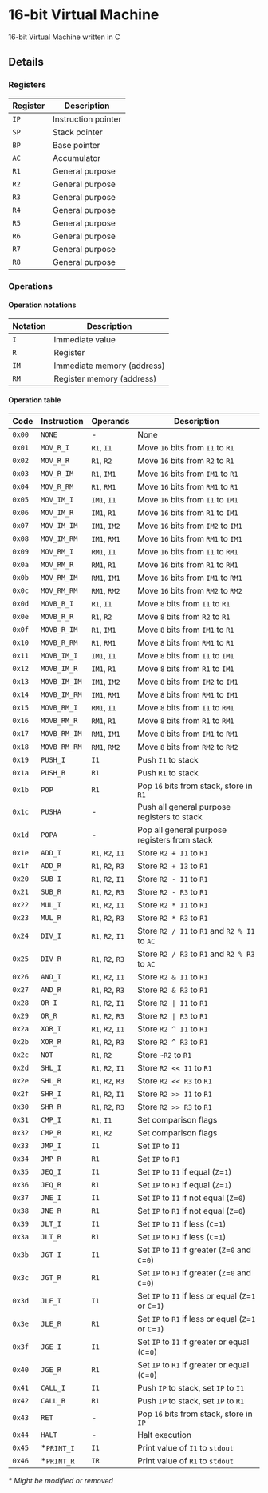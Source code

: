 # 16-bit Virtual Machine

16-bit Virtual Machine written in C

## Details

### Registers

| Register | Description                                                     |
|----------|-----------------------------------------------------------------|
| `IP`     | Instruction pointer                                             |
| `SP`     | Stack pointer                                                   |
| `BP`     | Base pointer                                                    |
| `AC`     | Accumulator                                                     |
| `R1`     | General purpose                                                 |
| `R2`     | General purpose                                                 |
| `R3`     | General purpose                                                 |
| `R4`     | General purpose                                                 |
| `R5`     | General purpose                                                 |
| `R6`     | General purpose                                                 |
| `R7`     | General purpose                                                 |
| `R8`     | General purpose                                                 |

### Operations

#### Operation notations
| Notation | Description                                                     |
|----------|-----------------------------------------------------------------|
| `I`      | Immediate value                                                 |
| `R`      | Register                                                        |
| `IM`     | Immediate memory (address)                                      |
| `RM`     | Register memory (address)                                       |

#### Operation table
| Code   | Instruction  | Operands          | Description                                            |
|--------|--------------|-------------------|--------------------------------------------------------|
| `0x00` | `NONE`       | -                 | None                                                   |
| `0x01` | `MOV_R_I`    | `R1`, `I1`        | Move `16` bits from `I1` to `R1`                       |
| `0x02` | `MOV_R_R`    | `R1`, `R2`        | Move `16` bits from `R2` to `R1`                       |
| `0x03` | `MOV_R_IM`   | `R1`, `IM1`       | Move `16` bits from `IM1` to `R1`                      |
| `0x04` | `MOV_R_RM`   | `R1`, `RM1`       | Move `16` bits from `RM1` to `R1`                      |
| `0x05` | `MOV_IM_I`   | `IM1`, `I1`       | Move `16` bits from `I1` to `IM1`                      |
| `0x06` | `MOV_IM_R`   | `IM1`, `R1`       | Move `16` bits from `R1` to `IM1`                      |
| `0x07` | `MOV_IM_IM`  | `IM1`, `IM2`      | Move `16` bits from `IM2` to `IM1`                     |
| `0x08` | `MOV_IM_RM`  | `IM1`, `RM1`      | Move `16` bits from `RM1` to `IM1`                     |
| `0x09` | `MOV_RM_I`   | `RM1`, `I1`       | Move `16` bits from `I1` to `RM1`                      |
| `0x0a` | `MOV_RM_R`   | `RM1`, `R1`       | Move `16` bits from `R1` to `RM1`                      |
| `0x0b` | `MOV_RM_IM`  | `RM1`, `IM1`      | Move `16` bits from `IM1` to `RM1`                     |
| `0x0c` | `MOV_RM_RM`  | `RM1`, `RM2`      | Move `16` bits from `RM2` to `RM2`                     |
| `0x0d` | `MOVB_R_I`   | `R1`, `I1`        | Move `8` bits from `I1` to `R1`                        |
| `0x0e` | `MOVB_R_R`   | `R1`, `R2`        | Move `8` bits from `R2` to `R1`                        |
| `0x0f` | `MOVB_R_IM`  | `R1`, `IM1`       | Move `8` bits from `IM1` to `R1`                       |
| `0x10` | `MOVB_R_RM`  | `R1`, `RM1`       | Move `8` bits from `RM1` to `R1`                       |
| `0x11` | `MOVB_IM_I`  | `IM1`, `I1`       | Move `8` bits from `I1` to `IM1`                       |
| `0x12` | `MOVB_IM_R`  | `IM1`, `R1`       | Move `8` bits from `R1` to `IM1`                       |
| `0x13` | `MOVB_IM_IM` | `IM1`, `IM2`      | Move `8` bits from `IM2` to `IM1`                      |
| `0x14` | `MOVB_IM_RM` | `IM1`, `RM1`      | Move `8` bits from `RM1` to `IM1`                      |
| `0x15` | `MOVB_RM_I`  | `RM1`, `I1`       | Move `8` bits from `I1` to `RM1`                       |
| `0x16` | `MOVB_RM_R`  | `RM1`, `R1`       | Move `8` bits from `R1` to `RM1`                       |
| `0x17` | `MOVB_RM_IM` | `RM1`, `IM1`      | Move `8` bits from `IM1` to `RM1`                      |
| `0x18` | `MOVB_RM_RM` | `RM1`, `RM2`      | Move `8` bits from `RM2` to `RM2`                      |
| `0x19` | `PUSH_I`     | `I1`              | Push `I1` to stack                                     |
| `0x1a` | `PUSH_R`     | `R1`              | Push `R1` to stack                                     |
| `0x1b` | `POP`        | `R1`              | Pop `16` bits from stack, store in `R1`                |
| `0x1c` | `PUSHA`      | -                 | Push all general purpose registers to stack            |
| `0x1d` | `POPA`       | -                 | Pop all general purpose registers from stack           |
| `0x1e` | `ADD_I`      | `R1`, `R2`, `I1`  | Store `R2 + I1` to `R1`                                |
| `0x1f` | `ADD_R`      | `R1`, `R2`, `R3`  | Store `R2 + I3` to `R1`                                |
| `0x20` | `SUB_I`      | `R1`, `R2`, `I1`  | Store `R2 - I1` to `R1`                                |
| `0x21` | `SUB_R`      | `R1`, `R2`, `R3`  | Store `R2 - R3` to `R1`                                |
| `0x22` | `MUL_I`      | `R1`, `R2`, `I1`  | Store `R2 * I1` to `R1`                                |
| `0x23` | `MUL_R`      | `R1`, `R2`, `R3`  | Store `R2 * R3` to `R1`                                |
| `0x24` | `DIV_I`      | `R1`, `R2`, `I1`  | Store `R2 / I1` to `R1` and `R2 % I1` to `AC`          |
| `0x25` | `DIV_R`      | `R1`, `R2`, `R3`  | Store `R2 / R3` to `R1` and `R2 % R3` to `AC`          |
| `0x26` | `AND_I`      | `R1`, `R2`, `I1`  | Store `R2 & I1` to `R1`                                |
| `0x27` | `AND_R`      | `R1`, `R2`, `R3`  | Store `R2 & R3` to `R1`                                |
| `0x28` | `OR_I`       | `R1`, `R2`, `I1`  | Store `R2 \| I1` to `R1`                               |
| `0x29` | `OR_R`       | `R1`, `R2`, `R3`  | Store `R2 \| R3` to `R1`                               |
| `0x2a` | `XOR_I`      | `R1`, `R2`, `I1`  | Store `R2 ^ I1` to `R1`                                |
| `0x2b` | `XOR_R`      | `R1`, `R2`, `R3`  | Store `R2 ^ R3` to `R1`                                |
| `0x2c` | `NOT`        | `R1`, `R2`        | Store `~R2` to `R1`                                    |
| `0x2d` | `SHL_I`      | `R1`, `R2`, `I1`  | Store `R2 << I1` to `R1`                               |
| `0x2e` | `SHL_R`      | `R1`, `R2`, `R3`  | Store `R2 << R3` to `R1`                               |
| `0x2f` | `SHR_I`      | `R1`, `R2`, `I1`  | Store `R2 >> I1` to `R1`                               |
| `0x30` | `SHR_R`      | `R1`, `R2`, `R3`  | Store `R2 >> R3` to `R1`                               |
| `0x31` | `CMP_I`      | `R1`, `I1`        | Set comparison flags                                   |
| `0x32` | `CMP_R`      | `R1`, `R2`        | Set comparison flags                                   |
| `0x33` | `JMP_I`      | `I1`              | Set `IP` to `I1`                                       |
| `0x34` | `JMP_R`      | `R1`              | Set `IP` to `R1`                                       |
| `0x35` | `JEQ_I`      | `I1`              | Set `IP` to `I1` if equal (`Z`=`1`)                    |
| `0x36` | `JEQ_R`      | `R1`              | Set `IP` to `R1` if equal (`Z`=`1`)                    |
| `0x37` | `JNE_I`      | `I1`              | Set `IP` to `I1` if not equal (`Z`=`0`)                |
| `0x38` | `JNE_R`      | `R1`              | Set `IP` to `R1` if not equal (`Z`=`0`)                |
| `0x39` | `JLT_I`      | `I1`              | Set `IP` to `I1` if less (`C`=`1`)                     |
| `0x3a` | `JLT_R`      | `R1`              | Set `IP` to `R1` if less (`C`=`1`)                     |
| `0x3b` | `JGT_I`      | `I1`              | Set `IP` to `I1` if greater (`Z`=`0` and `C`=`0`)      |
| `0x3c` | `JGT_R`      | `R1`              | Set `IP` to `R1` if greater (`Z`=`0` and `C`=`0`)      |
| `0x3d` | `JLE_I`      | `I1`              | Set `IP` to `I1` if less or equal (`Z`=`1` or `C`=`1`) |
| `0x3e` | `JLE_R`      | `R1`              | Set `IP` to `R1` if less or equal (`Z`=`1` or `C`=`1`) |
| `0x3f` | `JGE_I`      | `I1`              | Set `IP` to `I1` if greater or equal (`C`=`0`)         |
| `0x40` | `JGE_R`      | `R1`              | Set `IP` to `R1` if greater or equal (`C`=`0`)         |
| `0x41` | `CALL_I`     | `I1`              | Push `IP` to stack, set `IP` to `I1`                   |
| `0x42` | `CALL_R`     | `R1`              | Push `IP` to stack, set `IP` to `R1`                   |
| `0x43` | `RET`        | -                 | Pop `16` bits from stack, store in `IP`                |
| `0x44` | `HALT`       | -                 | Halt execution                                         |
| `0x45` | *`PRINT_I`   | `I1`              | Print value of `I1` to `stdout`                        |
| `0x46` | *`PRINT_R`   | `IR`              | Print value of `R1` to `stdout`                        |

_* Might be modified or removed_

